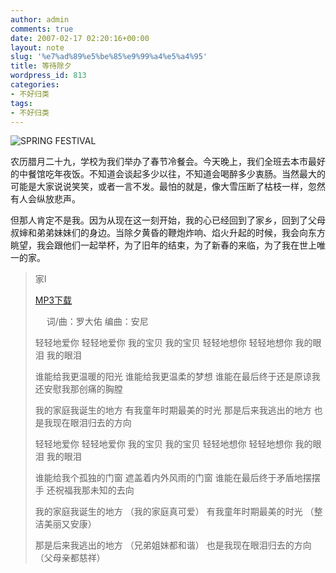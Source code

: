 ```yaml
---
author: admin
comments: true
date: 2007-02-17 02:20:16+00:00
layout: note
slug: '%e7%ad%89%e5%be%85%e9%99%a4%e5%a4%95'
title: 等待除夕
wordpress_id: 813
categories:
- 不好归类
tags:
- 不好归类
---
```


![SPRING FESTIVAL](http://farm1.static.flickr.com/175/392509152_321043cb94_m.jpg)

农历腊月二十九，学校为我们举办了春节冷餐会。今天晚上，我们全班去本市最好的中餐馆吃年夜饭。不知道会谈起多少以往，不知道会喝醉多少衷肠。当然最大的可能是大家说说笑笑，或者一言不发。最怕的就是，像大雪压断了枯枝一样，忽然有人会纵放悲声。

但那人肯定不是我。因为从现在这一刻开始，我的心已经回到了家乡，回到了父母叔婶和弟弟妹妹们的身边。当除夕黄昏的鞭炮炸响、焰火升起的时候，我会向东方眺望，我会跟他们一起举杯，为了旧年的结束，为了新春的来临，为了我在世上唯一的家。





<blockquote>家Ⅰ

[MP3下载](http://mp3.wznetcom.com/%BB%AA%C8%CB%C4%D0%B8%E8%CA%D6/%C2%DE%B4%F3%D3%D3/%BC%D2/jia1.mp3)

　 词/曲：罗大佑 编曲：安尼

轻轻地爱你 轻轻地爱你 
我的宝贝 我的宝贝 
轻轻地想你 轻轻地想你 
我的眼泪 我的眼泪

谁能给我更温暖的阳光 
谁能给我更温柔的梦想 
谁能在最后终于还是原谅我 
还安慰我那创痛的胸膛

我的家庭我诞生的地方 
有我童年时期最美的时光 
那是后来我逃出的地方 
也是我现在眼泪归去的方向

轻轻地爱你 轻轻地爱你 
我的宝贝 我的宝贝 
轻轻地想你 轻轻地想你 
我的眼泪 我的眼泪

谁能给我个孤独的门窗 
遮盖着内外风雨的门窗 
谁能在最后终于矛盾地摆摆手 
还祝福我那未知的去向

我的家庭我诞生的地方
（我的家庭真可爱）
有我童年时期最美的时光
（整洁美丽又安康）

那是后来我逃出的地方
（兄弟姐妹都和谐） 
也是我现在眼泪归去的方向 
（父母亲都慈祥）</blockquote>




